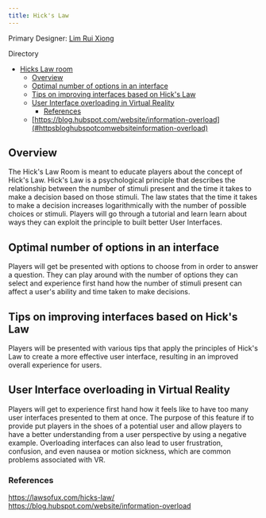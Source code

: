 ```yaml
---
title: Hick's Law
---
```


Primary Designer: [Lim Rui Xiong](https://github.com/RuiXiong2211)

Directory
- [Hicks Law room](#hicks-law-room)
  - [Overview](#overview)
  - [Optimal number of options in an interface](#optimal-number-of-options-in-an-interface)
  - [Tips on improving interfaces based on Hick's Law](#tips-on-improving-interfaces-based-on-hicks-law)
  - [User Interface overloading in Virtual Reality](#user-interface-overloading-in-virtual-reality)
    - [References](#references)
  - [https://blog.hubspot.com/website/information-overload](#httpsbloghubspotcomwebsiteinformation-overload)

## Overview
The Hick's Law Room is meant to educate players about the concept of Hick's Law. Hick's Law is a psychological principle that describes the relationship between the number of stimuli present and the time it takes to make a decision based on those stimuli. The law states that the time it takes to make a decision increases logarithmically with the number of possible choices or stimuli. Players will go through a tutorial and learn learn about ways they can exploit the principle to built better User Interfaces.

## Optimal number of options in an interface
Players will get be presented with options to choose from in order to answer a question. They can play around with the number of options they can select and experience first hand how the number of stimuli present can affect a user's ability and time taken to make decisions.

## Tips on improving interfaces based on Hick's Law
Players will be presented with various tips that apply the principles of Hick's Law to create a more effective user interface, resulting in an improved overall experience for users.

## User Interface overloading in Virtual Reality
Players will get to experience first hand how it feels like to have too many user interfaces presented to them at once. The purpose of this feature if to provide put players in the shoes of a potential user and allow players to have a better understanding from a user perspective by using a negative example. Overloading interfaces can also lead to user frustration, confusion, and even nausea or motion sickness, which are common problems associated with VR.

### References 
https://lawsofux.com/hicks-law/
https://blog.hubspot.com/website/information-overload
